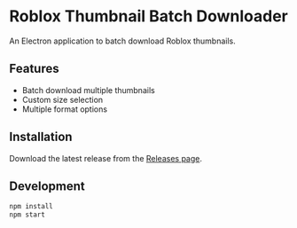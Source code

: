 # Roblox Thumbnail Batch Downloader

An Electron application to batch download Roblox thumbnails.

## Features
- Batch download multiple thumbnails
- Custom size selection
- Multiple format options

## Installation
Download the latest release from the [Releases page](https://github.com/bruvzz/roblox-thumbnail-batch-downloader/releases).

## Development
```bash
npm install
npm start
